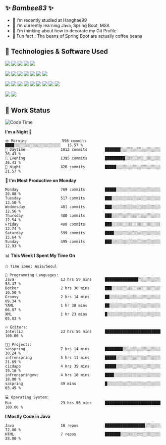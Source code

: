 ##  ✨ _Bambee83_ ✨ 

- 🔭 I’m recently studied at Hanghae99
- 🌱 I’m currently learning Java, Spring Boot, MSA
- 🤔 I'm thinking about how to decorate my Git Profile
- 🪹 Fun fact : The beans of Spring Boot are actually coffee beans 

<!-- - 💬 Ask me about ...
- 📫 How to reach me: ...
- 😄 Pronouns: ...
- 👯 I’m looking to collaborate on ...-->

## 🔧  Technologies & Software Used

<img src="https://img.shields.io/badge/Java-007396?style=flat-round&logo=OpenJDK&logoColor=white"/> <img src="https://img.shields.io/badge/Spring-6DB33F?style=flat-round&logo=spring&logoColor=white"/>   <img src="https://img.shields.io/badge/SpringBoot-6DB33F?style=flat-round&logo=springboot&logoColor=white"/>  <img src="https://img.shields.io/badge/SpringSecurity-6DB33F?style=flat-round&logo=SpringSecurity&logoColor=white"/>   <img src="https://img.shields.io/badge/JSON Web Token-000000?style=flat-round&logo=JSON Web Tokens&logoColor=white"/> 

<img src="https://img.shields.io/badge/github-181717?style=flat-round&logo=github&logoColor=white"/> <img src="https://img.shields.io/badge/git-F05032?style=flat-round&logo=git&logoColor=white"/> <img src="https://img.shields.io/badge/githubactions-2088FF?style=flat-round&logo=githubactions&logoColor=white"/>  <img src="https://img.shields.io/badge/Gradle-02303A?style=flat-round&logo=Gradle&logoColor=white"/>  <img src="https://img.shields.io/badge/IntelliJIDEA-000000?style=flat-round&logo=IntelliJIDEA&logoColor=white"/>  <img src="https://img.shields.io/badge/Postman-FF6C37?style=flat-round&logo=Postman&logoColor=white"/>  <img src="https://img.shields.io/badge/Sourcetree-0052CC?style=flat-round&logo=Sourcetree&logoColor=white"/>

<img src="https://img.shields.io/badge/AmazonS3-569A31?style=flat-round&logo=AmazonS3&logoColor=white"/>  <img src="https://img.shields.io/badge/AmazonEC2-FF9900?style=flat-round&logo=AmazonEC2&logoColor=white"/>  <img src="https://img.shields.io/badge/AmazonRDS-527FFF?style=flat-round&logo=AmazonRDS&logoColor=white"/>  <img src="https://img.shields.io/badge/MySQL-4479A1?style=flat-round&logo=MySQL&logoColor=white"/>  <img src="https://img.shields.io/badge/MongoDB-47A248?style=flat-round&logo=MongoDB&logoColor=white"/> <img src="https://img.shields.io/badge/Ubuntu-E95420?style=flat-round&logo=Ubuntu&logoColor=white"/> <img src="https://img.shields.io/badge/FileZilla-BF0000?style=flat-round&logo=filezilla&logoColor=white"/> <img src="https://img.shields.io/badge/Notion-000000?style=flat-round&logo=Notion&logoColor=white"/> <img src="https://img.shields.io/badge/Slack-F06A6A?style=flat-round&logo=slack&logoColor=white"/>

<img src="https://img.shields.io/badge/AmazonCloudfront-3693F3?style=flat-round&logo=iCloud&logoColor=white"/> <img src="https://img.shields.io/badge/ApacheJMeter-D22128?style=flat-round&logo=apachejmeter&logoColor=white"/> 
 
<!-- Markdown lang
[![Bambee83 Badge](https://img.shields.io/badge/Bambee83'blog-4A154B.svg?&style=for-the-badge&logo=Bloglovin&link=https://blog.naver.com/bambee83)](https://blog.naver.com/bambee83)
## 🚀  GitHub stats & Top Langs
[![Bambee83's GitHub stats-Dark](https://github-readme-stats.vercel.app/api?username=bambee83&show_icons=true&theme=dark#gh-dark-mode-only)]((https://github.com/bambee83/github-readme-stats#gh-dark-mode-only))
![Top Langs-Dark](https://github-readme-stats.vercel.app/api/top-langs/?username=bambee83&layout=compact&theme=dark#gh-dark-mode-only)
## 🐳   Project
[mini project - SeoulCulturePort](https://github.com/event-information)
[clone coding - Instaclone](https://github.com/instaclone8)
[final project - emotrak](https://github.com/EmoTrak)
[![bambee83's wakatime stats](https://github-readme-stats.vercel.app/api/wakatime?username=bambee83)]
 -->
## 🐳 Work Status
<!--START_SECTION:waka-->
![Code Time](http://img.shields.io/badge/Code%20Time-208%20hrs%2048%20mins-blue)

**I'm a Night 🦉** 

```text
🌞 Morning                596 commits         ████░░░░░░░░░░░░░░░░░░░░░   15.57 % 
🌆 Daytime                1012 commits        ███████░░░░░░░░░░░░░░░░░░   26.43 % 
🌃 Evening                1395 commits        █████████░░░░░░░░░░░░░░░░   36.43 % 
🌙 Night                  826 commits         █████░░░░░░░░░░░░░░░░░░░░   21.57 % 
```
📅 **I'm Most Productive on Monday** 

```text
Monday                   769 commits         █████░░░░░░░░░░░░░░░░░░░░   20.08 % 
Tuesday                  517 commits         ███░░░░░░░░░░░░░░░░░░░░░░   13.50 % 
Wednesday                481 commits         ███░░░░░░░░░░░░░░░░░░░░░░   12.56 % 
Thursday                 480 commits         ███░░░░░░░░░░░░░░░░░░░░░░   12.54 % 
Friday                   488 commits         ███░░░░░░░░░░░░░░░░░░░░░░   12.74 % 
Saturday                 599 commits         ████░░░░░░░░░░░░░░░░░░░░░   15.64 % 
Sunday                   495 commits         ███░░░░░░░░░░░░░░░░░░░░░░   12.93 % 
```


📊 **This Week I Spent My Time On** 

```text
🕑︎ Time Zone: Asia/Seoul

💬 Programming Languages: 
Java                     13 hrs 59 mins      ███████████████░░░░░░░░░░   58.47 % 
Docker                   2 hrs 30 mins       ███░░░░░░░░░░░░░░░░░░░░░░   10.50 % 
Groovy                   2 hrs 14 mins       ██░░░░░░░░░░░░░░░░░░░░░░░   09.34 % 
YAML                     1 hr 38 mins        ██░░░░░░░░░░░░░░░░░░░░░░░   06.87 % 
XML                      1 hr 23 mins        █░░░░░░░░░░░░░░░░░░░░░░░░   05.83 % 

🔥 Editors: 
IntelliJ                 23 hrs 56 mins      █████████████████████████   100.00 % 

🐱‍💻 Projects: 
sasspring                7 hrs 14 mins       ████████░░░░░░░░░░░░░░░░░   30.24 % 
infrenspring             5 hrs 11 mins       █████░░░░░░░░░░░░░░░░░░░░   21.69 % 
cicdapp                  4 hrs 35 mins       █████░░░░░░░░░░░░░░░░░░░░   19.16 % 
infrenspringmvc          4 hrs 18 mins       ████░░░░░░░░░░░░░░░░░░░░░   18.00 % 
saspring                 49 mins             █░░░░░░░░░░░░░░░░░░░░░░░░   03.45 % 

💻 Operating System: 
Mac                      23 hrs 56 mins      █████████████████████████   100.00 % 
```

**I Mostly Code in Java** 

```text
Java                     18 repos            ██████████████████░░░░░░░   72.00 % 
HTML                     7 repos             ███████░░░░░░░░░░░░░░░░░░   28.00 % 
```




<!--END_SECTION:waka-->
